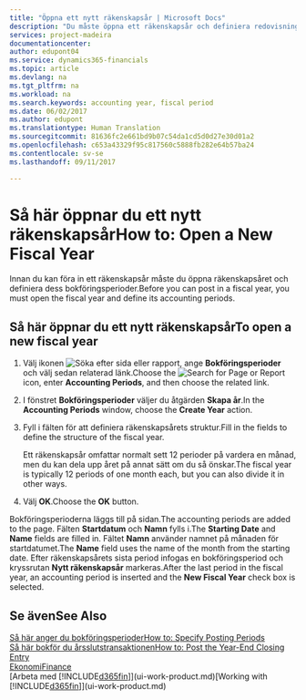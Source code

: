 ```yaml
---
title: "Öppna ett nytt räkenskapsår | Microsoft Docs"
description: "Du måste öppna ett räkenskapsår och definiera redovisningsperioder innan du kan föra in ett räkenskapsår."
services: project-madeira
documentationcenter: 
author: edupont04
ms.service: dynamics365-financials
ms.topic: article
ms.devlang: na
ms.tgt_pltfrm: na
ms.workload: na
ms.search.keywords: accounting year, fiscal period
ms.date: 06/02/2017
ms.author: edupont
ms.translationtype: Human Translation
ms.sourcegitcommit: 81636fc2e661bd9b07c54da1cd5d0d27e30d01a2
ms.openlocfilehash: c653a43329f95c817560c5888fb282e64b57ba24
ms.contentlocale: sv-se
ms.lasthandoff: 09/11/2017

---
```

# <a name="how-to-open-a-new-fiscal-year"></a><span data-ttu-id="d82a6-103">Så här öppnar du ett nytt räkenskapsår</span><span class="sxs-lookup"><span data-stu-id="d82a6-103">How to: Open a New Fiscal Year</span></span>
<span data-ttu-id="d82a6-104">Innan du kan föra in ett räkenskapsår måste du öppna räkenskapsåret och definiera dess bokföringsperioder.</span><span class="sxs-lookup"><span data-stu-id="d82a6-104">Before you can post in a fiscal year, you must open the fiscal year and define its accounting periods.</span></span>

## <a name="to-open-a-new-fiscal-year"></a><span data-ttu-id="d82a6-105">Så här öppnar du ett nytt räkenskapsår</span><span class="sxs-lookup"><span data-stu-id="d82a6-105">To open a new fiscal year</span></span>
1. <span data-ttu-id="d82a6-106">Välj ikonen ![Söka efter sida eller rapport](media/ui-search/search_small.png "ikonen Söka efter sida eller rapport"), ange **Bokföringsperioder** och välj sedan relaterad länk.</span><span class="sxs-lookup"><span data-stu-id="d82a6-106">Choose the ![Search for Page or Report](media/ui-search/search_small.png "Search for Page or Report icon") icon, enter **Accounting Periods**, and then choose the related link.</span></span>
2. <span data-ttu-id="d82a6-107">I fönstret **Bokföringsperioder** väljer du åtgärden **Skapa år**.</span><span class="sxs-lookup"><span data-stu-id="d82a6-107">In the **Accounting Periods** window, choose the **Create Year** action.</span></span>
3. <span data-ttu-id="d82a6-108">Fyll i fälten för att definiera räkenskapsårets struktur.</span><span class="sxs-lookup"><span data-stu-id="d82a6-108">Fill in the fields to define the structure of the fiscal year.</span></span>

    <span data-ttu-id="d82a6-109">Ett räkenskapsår omfattar normalt sett 12 perioder på vardera en månad, men du kan dela upp året på annat sätt om du så önskar.</span><span class="sxs-lookup"><span data-stu-id="d82a6-109">The fiscal year is typically 12 periods of one month each, but you can also divide it in other ways.</span></span>
4. <span data-ttu-id="d82a6-110">Välj **OK**.</span><span class="sxs-lookup"><span data-stu-id="d82a6-110">Choose the **OK** button.</span></span>

<span data-ttu-id="d82a6-111">Bokföringsperioderna läggs till på sidan.</span><span class="sxs-lookup"><span data-stu-id="d82a6-111">The accounting periods are added to the page.</span></span> <span data-ttu-id="d82a6-112">Fälten **Startdatum** och **Namn** fylls i.</span><span class="sxs-lookup"><span data-stu-id="d82a6-112">The **Starting Date** and **Name** fields are filled in.</span></span> <span data-ttu-id="d82a6-113">Fältet **Namn** använder namnet på månaden för startdatumet.</span><span class="sxs-lookup"><span data-stu-id="d82a6-113">The **Name** field uses the name of the month from the starting date.</span></span> <span data-ttu-id="d82a6-114">Efter räkenskapsårets sista period infogas en bokföringsperiod och kryssrutan **Nytt räkenskapsår** markeras.</span><span class="sxs-lookup"><span data-stu-id="d82a6-114">After the last period in the fiscal year, an accounting period is inserted and the **New Fiscal Year** check box is selected.</span></span>

## <a name="see-also"></a><span data-ttu-id="d82a6-115">Se även</span><span class="sxs-lookup"><span data-stu-id="d82a6-115">See Also</span></span>
[<span data-ttu-id="d82a6-116">Så här anger du bokföringsperioder</span><span class="sxs-lookup"><span data-stu-id="d82a6-116">How to: Specify Posting Periods</span></span>](finance-how-specify-posting-periods.md)  
[<span data-ttu-id="d82a6-117">Så här bokför du årsslutstransaktionen</span><span class="sxs-lookup"><span data-stu-id="d82a6-117">How to: Post the Year-End Closing Entry</span></span>](year-how-post-year-end-close-entry.md)  
[<span data-ttu-id="d82a6-118">Ekonomi</span><span class="sxs-lookup"><span data-stu-id="d82a6-118">Finance</span></span>](finance.md)  
<span data-ttu-id="d82a6-119">[Arbeta med [!INCLUDE[d365fin](includes/d365fin_md.md)]](ui-work-product.md)</span><span class="sxs-lookup"><span data-stu-id="d82a6-119">[Working with [!INCLUDE[d365fin](includes/d365fin_md.md)]](ui-work-product.md)</span></span>

